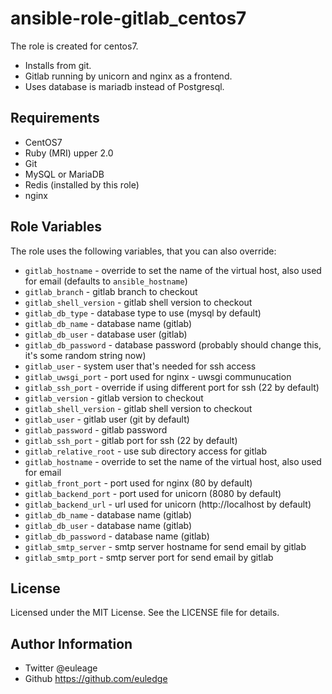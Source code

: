 ansible-role-gitlab_centos7
=========

The role is created for centos7.
- Installs from git.
- Gitlab running by unicorn and nginx as a frontend.
- Uses database is mariadb instead of Postgresql.

Requirements
------------

- CentOS7
- Ruby (MRI) upper 2.0
- Git
- MySQL or MariaDB
- Redis (installed by this role)
- nginx

Role Variables
--------------

The role uses the following variables, that you can also override:

* `gitlab_hostname` - override to set the name of the virtual host, also used for email (defaults to `ansible_hostname`)
* `gitlab_branch` - gitlab branch to checkout
* `gitlab_shell_version` - gitlab shell version to checkout
* `gitlab_db_type` - database type to use (mysql by default)
* `gitlab_db_name` - database name (gitlab)
* `gitlab_db_user` - database user (gitlab)
* `gitlab_db_password` - database password (probably should change this, it's some random string now)
* `gitlab_user` - system user that's needed for ssh access
* `gitlab_uwsgi_port` - port used for nginx - uwsgi communucation
* `gitlab_ssh_port` - override if using different port for ssh (22 by default)
* `gitlab_version` - gitlab version to checkout
* `gitlab_shell_version` - gitlab shell version to checkout
* `gitlab_user` - gitlab user (git by default)
* `gitlab_password` - gitlab password
* `gitlab_ssh_port` - gitlab port for ssh (22 by default)
* `gitlab_relative_root` - use sub directory access for gitlab
* `gitlab_hostname` - override to set the name of the virtual host, also used for email
* `gitlab_front_port` - port used for nginx (80 by default)
* `gitlab_backend_port` - port used for unicorn (8080 by default)
* `gitlab_backend_url` - url used for unicorn (http://localhost by default)
* `gitlab_db_name` - database name (gitlab)
* `gitlab_db_user` - database name (gitlab)
* `gitlab_db_password` - database name (gitlab)
* `gitlab_smtp_server` - smtp server hostname for send email by gitlab
* `gitlab_smtp_port` - smtp server port for send email by gitlab

License
-------

Licensed under the MIT License. See the LICENSE file for details.

Author Information
------------------

* Twitter @euleage
* Github https://github.com/euledge 
